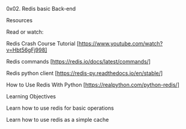 0x02. Redis basic
Back-end



Resources

Read or watch:

Redis Crash Course Tutorial [https://www.youtube.com/watch?v=Hbt56gFj998]

Redis commands [https://redis.io/docs/latest/commands/]

Redis python client [https://redis-py.readthedocs.io/en/stable/]

How to Use Redis With Python [https://realpython.com/python-redis/]



Learning Objectives


Learn how to use redis for basic operations

Learn how to use redis as a simple cache

